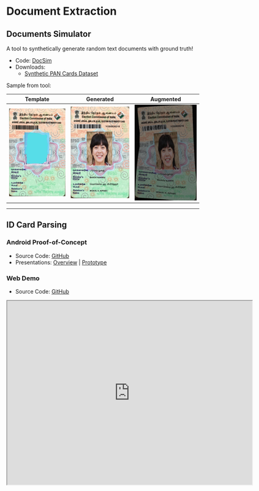 # Document Extraction

## Documents Simulator

A tool to synthetically generate random text documents with ground truth! 

- Code: [DocSim](https://github.com/AI4Bharat/DocSim)
- Downloads:
  - [Synthetic PAN Cards Dataset](https://drive.google.com/file/d/1iOzUrx0pZgQS5RqVXBFQMAAJJwSod7HH)

Sample from tool:  

|Template|Generated|Augmented|
|:------:|:-------:|:-------:|
|<img src="https://raw.githubusercontent.com/AI4Bharat/DocSim/master/documentation/demo/template.jpg"/>|<img src="https://raw.githubusercontent.com/AI4Bharat/DocSim/master/documentation/demo/generated.jpg"/>|<img src="https://raw.githubusercontent.com/AI4Bharat/DocSim/master/documentation/demo/augmented.jpg"/>|

---

## ID Card Parsing

### Android Proof-of-Concept

- Source Code: [GitHub](https://github.com/OneFourthLabs/DeepText-Extraction-Android/tree/indian_docs)
- Presentations: [Overview](https://docs.google.com/presentation/d/1R0zlzPyyYp-FTkSzRWu6MQla1uaQA2wCg3NTtpPvkGQ) | [Prototype](https://docs.google.com/presentation/d/1u2Yno7BOzyMhnljwLLr1xIpC9lskYL1N4IcixLJ21QU)

### Web Demo

- Source Code: [GitHub](https://github.com/OneFourthLabs/Indic-OCR/tree/doc_xtract)

<iframe src="https://drive.google.com/file/d/1Qzc-7LcOz0sOpr8v5l_g9hxVo6k9ZToG/preview" width="640" height="480" allow="autoplay"></iframe>
